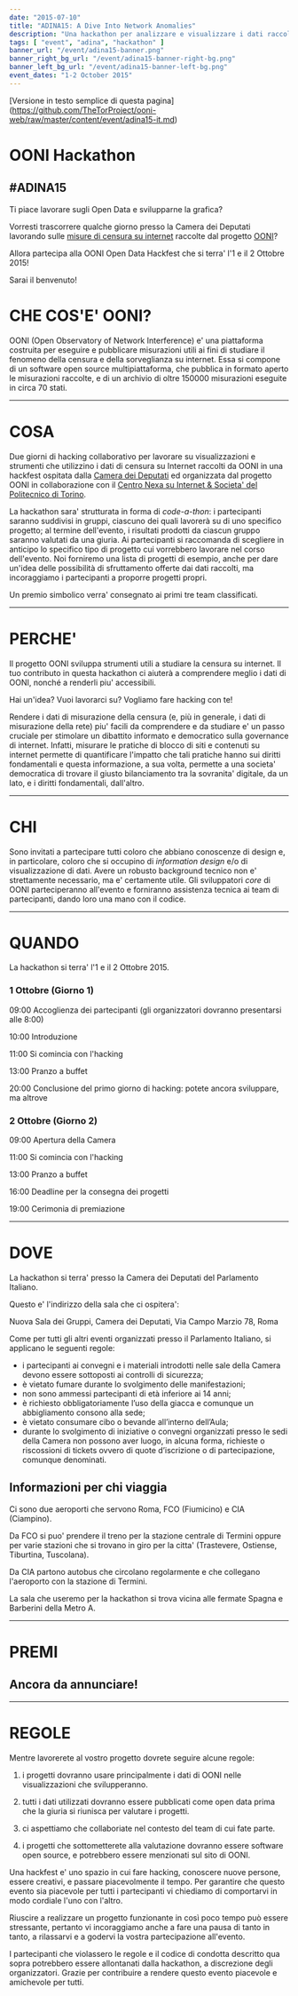 ```yaml
---
date: "2015-07-10"
title: "ADINA15: A Dive Into Network Anomalies"
description: "Una hackathon per analizzare e visualizzare i dati raccolti da OONI"
tags: [ "event", "adina", "hackathon" ]
banner_url: "/event/adina15-banner.png"
banner_right_bg_url: "/event/adina15-banner-right-bg.png"
banner_left_bg_url: "/event/adina15-banner-left-bg.png"
event_dates: "1-2 October 2015"
---
```

[Versione in testo semplice di questa pagina]
(https://github.com/TheTorProject/ooni-web/raw/master/content/event/adina15-it.md)


# OONI Hackathon
## #ADINA15

Ti piace lavorare sugli Open Data e svilupparne la grafica?

Vorresti trascorrere qualche giorno presso la Camera dei Deputati lavorando sulle
[misure di censura su internet](http://api.ooni.io/) raccolte dal progetto
[OONI](https://ooni.torproject.org/)? 

Allora partecipa alla OONI Open Data Hackfest che si terra'
l'1 e il 2 Ottobre 2015!

Sarai il benvenuto!

# CHE COS'E' OONI?

OONI (Open Observatory of Network Interference) e' una piattaforma costruita per
eseguire e pubblicare misurazioni utili ai fini di studiare il fenomeno della censura
e della sorveglianza su internet. Essa si compone di un software open source multipiattaforma,
che pubblica in formato aperto le misurazioni raccolte, e di un archivio di oltre 150000 misurazioni
eseguite in circa 70 stati.

---

# COSA

Due giorni di hacking collaborativo per lavorare su visualizzazioni e
strumenti che utilizzino i dati di censura su Internet raccolti da OONI in
una hackfest ospitata dalla [Camera dei Deputati](http://www.camera.it) ed
organizzata dal progetto OONI in collaborazione con il [Centro Nexa su
Internet & Societa' del Politecnico di Torino](http://nexa.polito.it/).

La hackathon sara' strutturata in forma di *code-a-thon*: i partecipanti saranno suddivisi in gruppi, ciascuno dei quali lavorerà su di uno specifico progetto; al termine dell'evento, i risultati prodotti da ciascun gruppo saranno valutati da una giuria.
Ai partecipanti si raccomanda di scegliere in anticipo lo specifico tipo di
progetto cui vorrebbero lavorare nel corso dell'evento. Noi forniremo
una lista di progetti di esempio, anche
per dare un'idea delle possibilità di sfruttamento offerte dai dati raccolti, ma incoraggiamo
i partecipanti a proporre progetti propri.

Un premio simbolico verra' consegnato ai primi tre team classificati.


---

# PERCHE'

Il progetto OONI sviluppa strumenti utili a studiare la censura su internet. Il tuo
contributo in questa hackathon ci aiuterà a comprendere meglio i
dati di OONI, nonché a renderli piu' accessibili.

Hai un'idea? Vuoi lavorarci su? Vogliamo fare hacking con te!

Rendere i dati di misurazione della censura (e, più in generale, i dati di misurazione della rete)
piu' facili da comprendere e da studiare e' un passo cruciale per stimolare un dibattito
informato e democratico sulla governance di internet.
Infatti, misurare le pratiche di blocco di siti e contenuti su internet
permette di quantificare l'impatto che tali pratiche hanno sui diritti
fondamentali e questa informazione, a sua volta, permette a una societa'
democratica di trovare il giusto bilanciamento tra la sovranita'
digitale, da un lato, e i diritti fondamentali, dall'altro.

---

# CHI

Sono invitati a partecipare tutti coloro che abbiano conoscenze di design e, in
particolare, coloro che si occupino di *information design* e/o di visualizzazione
di dati. Avere un robusto background tecnico non e' strettamente necessario, ma
e' certamente utile. Gli sviluppatori *core* di OONI parteciperanno all'evento e
forniranno assistenza tecnica ai team di partecipanti, dando loro una mano con
il codice.

---

# QUANDO

La hackathon si terra' l'1 e il 2 Ottobre 2015.


### 1 Ottobre (Giorno 1)

09:00 Accoglienza dei partecipanti (gli organizzatori dovranno presentarsi alle 8:00)

10:00 Introduzione

11:00 Si comincia con l'hacking

13:00 Pranzo a buffet

20:00 Conclusione del primo giorno di hacking: potete ancora sviluppare, ma altrove

### 2 Ottobre (Giorno 2)

09:00 Apertura della Camera

11:00 Si comincia con l'hacking

13:00 Pranzo a buffet

16:00 Deadline per la consegna dei progetti

19:00 Cerimonia di premiazione

---

# DOVE

La hackathon si terra' presso la Camera dei Deputati del Parlamento Italiano.

Questo e' l'indirizzo della sala che ci ospitera':

Nuova Sala dei Gruppi,
Camera dei Deputati,
Via Campo Marzio 78,
Roma

Come per tutti gli altri eventi organizzati presso il Parlamento Italiano, si
applicano le seguenti regole:

- i partecipanti ai convegni e i materiali introdotti nelle sale
  della Camera devono essere sottoposti ai controlli di sicurezza;
- è vietato fumare durante lo svolgimento delle manifestazioni;
- non sono ammessi partecipanti di età inferiore ai 14 anni;
- è richiesto obbligatoriamente l’uso della giacca e comunque
  un abbigliamento consono alla sede;
- è vietato consumare cibo o bevande all’interno dell’Aula;
- durante lo svolgimento di iniziative o convegni organizzati presso
  le sedi della Camera non possono aver luogo, in alcuna forma, richieste
  o riscossioni di tickets ovvero di quote d’iscrizione o di
  partecipazione, comunque denominati.

## Informazioni per chi viaggia

Ci sono due aeroporti che servono Roma, FCO (Fiumicino) e CIA (Ciampino).

Da FCO si puo' prendere il treno per la stazione centrale di Termini oppure
per varie stazioni che si trovano in giro per la citta' (Trastevere, Ostiense,
Tiburtina, Tuscolana).

Da CIA partono autobus che circolano regolarmente e che collegano l'aeroporto con la stazione di Termini.

La sala che useremo per la hackathon si trova vicina alle fermate Spagna
e Barberini della Metro A.

---

# PREMI

## Ancora da annunciare!

---

# REGOLE

Mentre lavorerete al vostro progetto dovrete seguire alcune regole:

1. i progetti dovranno usare principalmente i dati di OONI nelle
visualizzazioni che svilupperanno.

2. tutti i dati utilizzati dovranno essere pubblicati come open data
prima che la giuria si riunisca per valutare i progetti.

3. ci aspettiamo che collaboriate nel contesto del team di cui fate parte.

4. i progetti che sottometterete alla valutazione dovranno essere software
open source, e potrebbero essere menzionati sul sito di OONI.

Una hackfest e' uno spazio in cui fare hacking, conoscere nuove persone, essere
creativi, e passare piacevolmente il tempo. Per garantire che questo evento
sia piacevole per tutti i partecipanti vi chiediamo di comportarvi in modo cordiale
l'uno con l'altro.

Riuscire a realizzare un progetto funzionante in così poco tempo può essere
stressante, pertanto vi incoraggiamo anche a fare una pausa di tanto in tanto, a
rilassarvi e a godervi la vostra partecipazione all'evento.

I partecipanti che violassero le regole e il codice di condotta descritto qua
sopra potrebbero essere allontanati dalla hackathon, a discrezione degli
organizzatori. Grazie per contribuire a rendere questo evento piacevole
e amichevole per tutti.
